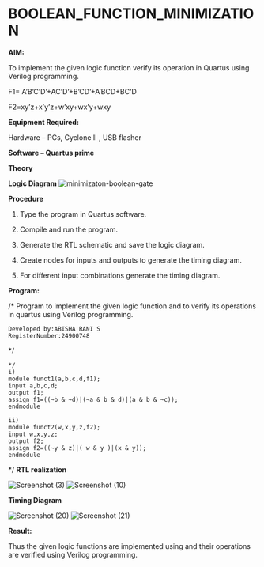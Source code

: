 # BOOLEAN_FUNCTION_MINIMIZATION

**AIM:**

To implement the given logic function verify its operation in Quartus using Verilog programming.

F1= A’B’C’D’+AC’D’+B’CD’+A’BCD+BC’D 

F2=xy’z+x’y’z+w’xy+wx’y+wxy

**Equipment Required:**

Hardware – PCs, Cyclone II , USB flasher

**Software – Quartus prime**

**Theory**

**Logic Diagram**
![minimizaton-boolean-gate](https://github.com/user-attachments/assets/81e1e61a-dd6c-4ec8-82d5-1e1066f0fa13)

**Procedure**

1.	Type the program in Quartus software.

2.	Compile and run the program.

3.	Generate the RTL schematic and save the logic diagram.

4.	Create nodes for inputs and outputs to generate the timing diagram.

5.	For different input combinations generate the timing diagram.


**Program:**

/* Program to implement the given logic function and to verify its operations in quartus using Verilog programming. 
```
Developed by:ABISHA RANI S
RegisterNumber:24900748
```
*/
```
*/
i)
module funct1(a,b,c,d,f1);
input a,b,c,d;
output f1;
assign f1=((~b & ~d)|(~a & b & d)|(a & b & ~c));
endmodule

ii)
module funct2(w,x,y,z,f2);
input w,x,y,z;
output f2;
assign f2=((~y & z)|( w & y )|(x & y));
endmodule
```
*/
**RTL realization**


![Screenshot (3)](https://github.com/user-attachments/assets/25bb0d31-2e08-4a12-bd41-b0ee645a6c87)
![Screenshot (10)](https://github.com/user-attachments/assets/7b9c2567-0392-493d-b184-726c2237fee2)



**Timing Diagram**

![Screenshot (20)](https://github.com/user-attachments/assets/64435942-8438-4f16-9421-dd50eadab7e9)
![Screenshot (21)](https://github.com/user-attachments/assets/a0475c1c-4035-45d1-9980-f632438e92a8)


**Result:**

Thus the given logic functions are implemented using and their operations are verified using Verilog programming.


